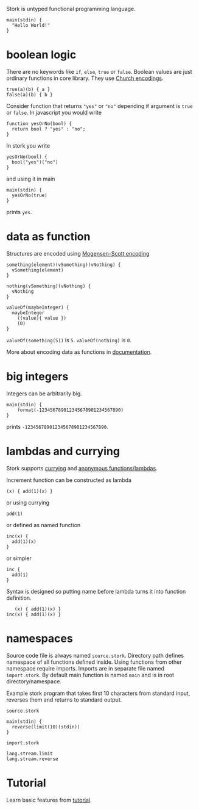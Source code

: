Stork is untyped functional programming language.

    main(stdin) {
      "Hello World!"
    }

# boolean logic #

There are no keywords like `if`, `else`, `true` or `false`. Boolean values are just ordinary functions in core library. They use [Church encodings](https://en.wikipedia.org/wiki/Church_encoding#Church_Booleans).

    true(a)(b) { a }
    false(a)(b) { b }

Consider function that returns `"yes"` or `"no"` depending if argument is `true` or `false`. In javascript you would write

    function yesOrNo(bool) {
      return bool ? "yes" : "no";
    }

In stork you write

    yesOrNo(bool) {
      bool("yes")("no")
    }

and using it in main

    main(stdin) {
      yesOrNo(true)
    }

prints `yes`.

# data as function #

Structures are encoded using [Mogensen-Scott encoding](https://en.wikipedia.org/wiki/Mogensen%E2%80%93Scott_encoding)

    something(element)(vSomething)(vNothing) {
      vSomething(element)
    }

    nothing(vSomething)(vNothing) {
      vNothing
    }

    valueOf(maybeInteger) {
      maybeInteger
        ((value){ value })
        (0)
    }

`valueOf(something(5))` is `5`. `valueOf(nothing)` is `0`.

More about encoding data as functions in [documentation](doc/data.md).

# big integers #

Integers can be arbitrarily big.

    main(stdin) {
        format(-123456789012345678901234567890)
    }

prints `-123456789012345678901234567890`.

# lambdas and currying #

Stork supports [currying](https://en.wikipedia.org/wiki/Currying) and [anonymous functions/lambdas](https://en.wikipedia.org/wiki/Lambda_calculus#lambdaAbstr).

Increment function can be constructed as lambda

    (x) { add(1)(x) }

or using currying

    add(1)

or defined as named function

    inc(x) {
      add(1)(x)
    }

or simpler

    inc {
      add(1)
    }

Syntax is designed so putting name before lambda turns it into function definition.

       (x) { add(1)(x) }
    inc(x) { add(1)(x) } 


# namespaces #

Source code file is always named `source.stork`. Directory path defines namespace of all functions defined inside. Using functions from other namespace require imports. Imports are in separate file named `import.stork`. By default main function is named `main` and is in root directory/namespace.

Example stork program that takes first 10 characters from standard input, reverses them and returns to standard output.

`source.stork`

    main(stdin) {
      reverse(limit(10)(stdin))
    }

`import.stork`

    lang.stream.limit
    lang.stream.reverse

# Tutorial #

Learn basic features from [tutorial](doc/tutorial.md).
